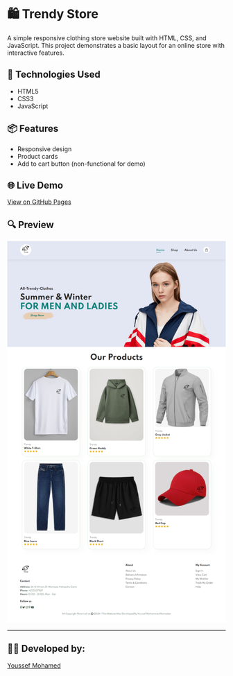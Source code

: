 # 🛍️ Trendy Store

A simple responsive clothing store website built with HTML, CSS, and JavaScript. This project demonstrates a basic layout for an online store with interactive features.


## 📁 Technologies Used
- HTML5
- CSS3
- JavaScript

## 📦 Features
- Responsive design
- Product cards
- Add to cart button (non-functional for demo)


## 🌐 Live Demo
[View on GitHub Pages](https://youssefmohamed18.github.io/Trendy-Store/)


## 🔍 Preview
![Screenshot](screenshot.png)


---

## 👨‍💻 Developed by:
[Youssef Mohamed](https://www.linkedin.com/in/youssef-mohamed00/)

